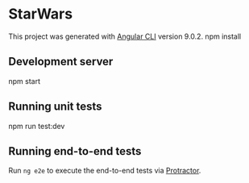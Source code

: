 # StarWars

This project was generated with [Angular CLI](https://github.com/angular/angular-cli) version 9.0.2.
npm install

## Development server

npm start

## Running unit tests

npm run test:dev

## Running end-to-end tests

Run `ng e2e` to execute the end-to-end tests via [Protractor](http://www.protractortest.org/).
